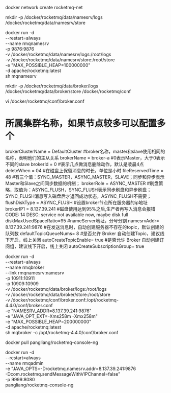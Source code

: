 docker network create rocketmq-net



mkdir -p  /docker/rocketmq/data/namesrv/logs   /docker/rocketmq/data/namesrv/store



docker run -d \
--restart=always \
--name rmqnamesrv \
-p 9876:9876 \
-v /docker/rocketmq/data/namesrv/logs:/root/logs \
-v /docker/rocketmq/data/namesrv/store:/root/store \
-e "MAX_POSSIBLE_HEAP=100000000" \
-d apache/rocketmq:latest \
sh mqnamesrv

mkdir -p  /docker/rocketmq/data/broker/logs   /docker/rocketmq/data/broker/store /docker/rocketmq/conf


vi /docker/rocketmq/conf/broker.conf
# 所属集群名称，如果节点较多可以配置多个
brokerClusterName = DefaultCluster
#broker名称，master和slave使用相同的名称，表明他们的主从关系
brokerName = broker-a
#0表示Master，大于0表示不同的slave
brokerId = 0
#表示几点做消息删除动作，默认是凌晨4点
deleteWhen = 04
#在磁盘上保留消息的时长，单位是小时
fileReservedTime = 48
#有三个值：SYNC_MASTER，ASYNC_MASTER，SLAVE；同步和异步表示Master和Slave之间同步数据的机制；
brokerRole = ASYNC_MASTER
#刷盘策略，取值为：ASYNC_FLUSH，SYNC_FLUSH表示同步刷盘和异步刷盘；SYNC_FLUSH消息写入磁盘后才返回成功状态，ASYNC_FLUSH不需要；
flushDiskType = ASYNC_FLUSH
#设置broker节点所在服务器的ip地址
brokerIP1 = 8.137.39.241
#磁盘使用达到95%之后,生产者再写入消息会报错 CODE: 14 DESC: service not available now, maybe disk full
diskMaxUsedSpaceRatio=95
#nameServer地址，分号分割
namesrvAddr= 8.137.39.241:9876
#在发送消息时，自动创建服务器不存在的topic，默认创建的队列数
defaultTopicQueueNums= 8
#是否允许 Broker 自动创建Topic，建议线下开启，线上关闭
autoCreateTopicEnable= true
#是否允许 Broker 自动创建订阅组，建议线下开启，线上关闭
autoCreateSubscriptionGroup= true




docker run -d  \
--restart=always \
--name rmqbroker \
--link rmqnamesrv:namesrv \
-p 10911:10911 \
-p 10909:10909 \
-v  /docker/rocketmq/data/broker/logs:/root/logs \
-v  /docker/rocketmq/data/broker/store:/root/store \
-v /docker/rocketmq/conf/broker.conf:/opt/rocketmq-4.4.0/conf/broker.conf \
-e "NAMESRV_ADDR=8.137.39.241:9876" \
-e "JAVA_OPT_EXT=-Xms258m -Xmx258m" \
-e "MAX_POSSIBLE_HEAP=200000000" \
-d apache/rocketmq:latest \
sh mqbroker -c /opt/rocketmq-4.4.0/conf/broker.conf 


docker pull pangliang/rocketmq-console-ng


docker run -d \
--restart=always \
--name rmqadmin \
-e "JAVA_OPTS=-Drocketmq.namesrv.addr=8.137.39.241:9876 \
-Dcom.rocketmq.sendMessageWithVIPChannel=false" \
-p 9999:8080 \
pangliang/rocketmq-console-ng

